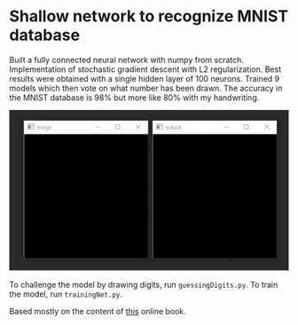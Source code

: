 # Shallow network to recognize MNIST database

Built a fully connected neural network with numpy from scratch. Implementation of stochastic gradient descent with L2 regularization. Best results were obtained with a single hidden layer of 100 neurons. Trained 9 models which then vote on what number has been drawn. The accuracy in the MNIST database is 98% but more like 80% with my handwriting.

<img src="DigitsShallowNetwork/PerformanceExample.gif"/>

To challenge the model by drawing digits, run `guessingDigits.py`. To train the model, run `trainingNet.py`.

Based mostly on the content of [this](http://neuralnetworksanddeeplearning.com/) online book.
